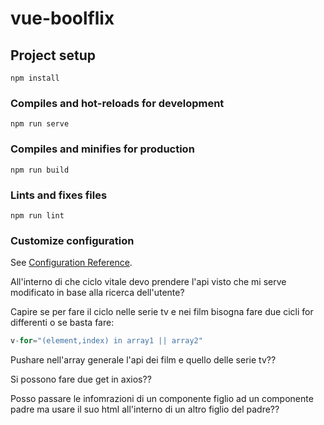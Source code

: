 # vue-boolflix

## Project setup

```
npm install
```

### Compiles and hot-reloads for development

```
npm run serve
```

### Compiles and minifies for production

```
npm run build
```

### Lints and fixes files

```
npm run lint
```

### Customize configuration

See [Configuration Reference](https://cli.vuejs.org/config/).

All'interno di che ciclo vitale devo prendere l'api visto che mi serve modificato in base alla ricerca dell'utente?

Capire se per fare il ciclo nelle serie tv e nei film bisogna fare due cicli for differenti o se basta fare:

```javascript
v-for="(element,index) in array1 || array2"
```

Pushare nell'array generale l'api dei film e quello delle serie tv??

Si possono fare due get in axios??

Posso passare le infomrazioni di un componente figlio ad un componente padre ma usare il suo html all'interno di un altro figlio del padre??
